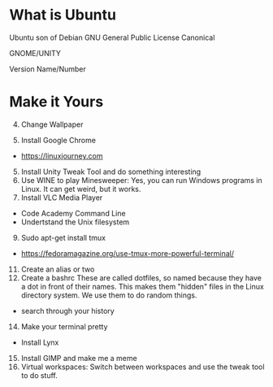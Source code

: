 # What is Ubuntu

Ubuntu son of Debian
GNU General Public License
Canonical

GNOME/UNITY

Version Name/Number

# Make it Yours

4. Change Wallpaper

2. Install Google Chrome
* https://linuxjourney.com 

5. Install Unity Tweak Tool and do something interesting
7. Use WINE to play Minesweeper: Yes, you can run Windows programs in Linux. It can get weird, but it works.
8. Install VLC Media Player
* Code Academy Command Line 
* Undertstand the Unix filesystem
9. Sudo apt-get install tmux
* https://fedoramagazine.org/use-tmux-more-powerful-terminal/
11. Create an alias or two
12. Create a bashrc
These are called dotfiles, so named because they have a dot in front of their names. This makes them "hidden" files in the Linux directory system. We use them to do random things.
* search through your history
14. Make your terminal pretty
* Install Lynx
15. Install GIMP and make me a meme
16. Virtual workspaces: Switch between workspaces and use the tweak tool to do stuff.


